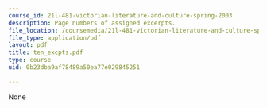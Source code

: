 ```yaml
---
course_id: 21l-481-victorian-literature-and-culture-spring-2003
description: Page numbers of assigned excerpts.
file_location: /coursemedia/21l-481-victorian-literature-and-culture-spring-2003/0b23dba9af78489a50ea77e029845251_ten_excpts.pdf
file_type: application/pdf
layout: pdf
title: ten_excpts.pdf
type: course
uid: 0b23dba9af78489a50ea77e029845251

---
```

None